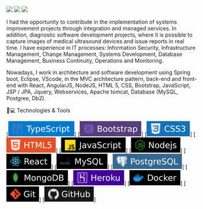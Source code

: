 [<img src="https://img.shields.io/badge/linkedin-%230077B5.svg?&style=for-the-badge&logo=linkedin&logoColor=white" />](https://www.linkedin.com/in/marciobarcellos/)
[<img src = "https://img.shields.io/badge/instagram-%23E4405F.svg?&style=for-the-badge&logo=instagram&logoColor=white">](https://www.instagram.com/marcioambassador.ef)
[<img src = "https://img.shields.io/badge/facebook-%231877F2.svg?&style=for-the-badge&logo=facebook&logoColor=white">](https://www.facebook.com/marcio.barcellos2021)

I had the opportunity to contribute in the implementation of systems improvement projects through integration and managed services. In addition, diagnostic software development projects, where it is possible to capture images of medical ultrasound devices and issue reports in real time. I have experience in IT processes: Information Security, Infrastructure Management, Change Management, Systems Development, Database Management, Business Continuity, Operations and Monitoring.

Nowadays, I work in architecture and software development using Spring boot, Eclipse, VScode, in the MVC architecture pattern, back-end and front-end with React, AngularJS, NodeJS, HTML 5, CSS, Bootstrap, JavaScript, JSP / JPA, Jquery, Webservices, Apache tomcat, Database (MySQL, Postgree, Db2).

🚀💻 Technologies & Tools

[<img src = "https://github.com/marciorbarcellos/marciorbarcellos/blob/main/img/TypeScript.svg">]
[<img src = "https://github.com/marciorbarcellos/marciorbarcellos/blob/main/img/Bootstrap.svg">]
[<img src = "https://github.com/marciorbarcellos/marciorbarcellos/blob/main/img/CSS3.svg">]
[<img src = "https://github.com/marciorbarcellos/marciorbarcellos/blob/main/img/HTML5.svg">]
[<img src = "https://github.com/marciorbarcellos/marciorbarcellos/blob/main/img/JavaScript.svg">]
[<img src = "https://github.com/marciorbarcellos/marciorbarcellos/blob/main/img/Nodejs.svg">]
[<img src = "https://github.com/marciorbarcellos/marciorbarcellos/blob/main/img/React.svg">]
[<img src = "https://github.com/marciorbarcellos/marciorbarcellos/blob/main/img/MySQL.svg">]
[<img src = "https://github.com/marciorbarcellos/marciorbarcellos/blob/main/img/PostgreSQL.svg">]
[<img src = "https://github.com/marciorbarcellos/marciorbarcellos/blob/main/img/MongoDB.svg">]
[<img src = "https://github.com/marciorbarcellos/marciorbarcellos/blob/main/img/Heroku.svg">]
[<img src = "https://github.com/marciorbarcellos/marciorbarcellos/blob/main/img/Docker.svg">]
[<img src = "https://github.com/marciorbarcellos/marciorbarcellos/blob/main/img/Git.svg">]
[<img src = "https://github.com/marciorbarcellos/marciorbarcellos/blob/main/img/Github.svg">]
